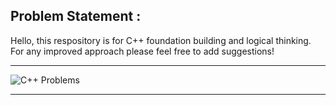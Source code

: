 ## Problem Statement : 
Hello, this respository is for C++ foundation building and logical thinking. For any improved approach please feel free to add suggestions!
***
![C++ Problems]([[https://github.com/KARTIKPARATKAR/Fake-News-Detection-Using-Machine-Learning/assets/100400207/f85dd273-231c-48a0-86ec-94d838a52ffe](https://www.google.com/url?sa=i&url=https%3A%2F%2Fwww.simplilearn.com%2Fwhat-is-cpp-programming-article&psig=AOvVaw2stNb8wM3w69ikXGwm3Cq6&ust=1711308099730000&source=images&cd=vfe&opi=89978449&ved=0CBIQjRxqFwoTCJCWz8uNi4UDFQAAAAAdAAAAABAE)https://www.google.com/url?sa=i&url=https%3A%2F%2Fwww.simplilearn.com%2Fwhat-is-cpp-programming-article&psig=AOvVaw2stNb8wM3w69ikXGwm3Cq6&ust=1711308099730000&source=images&cd=vfe&opi=89978449&ved=0CBIQjRxqFwoTCJCWz8uNi4UDFQAAAAAdAAAAABAE](https://www.simplilearn.com/ice9/free_resources_article_thumb/What_is_CPP.jpg)https://www.simplilearn.com/ice9/free_resources_article_thumb/What_is_CPP.jpg)
***
